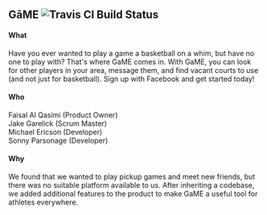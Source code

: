 ## GāME ![Travis CI Build Status](https://travis-ci.org/DudeWheresMySemiColon/Legacy.svg)
#### What
Have you ever wanted to play a game a basketball on a whim, but have no one to play with? That's where GaME comes in. With GaME, you can look for other players in your area, message them, and find vacant courts to use (and not just for basketball). Sign up with Facebook and get started today!
#### Who
Faisal Al Qasimi (Product Owner)  
Jake Garelick (Scrum Master)  
Michael Ericson (Developer)  
Sonny Parsonage (Developer)
#### Why
We found that we wanted to play pickup games and meet new friends, but there was no suitable platform available to us. After inheriting a codebase, we added additional features to the product to make GaME a useful tool for athletes everywhere.

